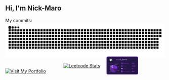 ## Hi, I'm Nick-Maro

My commits:  
![snake gif](https://github.com/Nick-Maro/Nick-Maro/blob/output/github-snake-dark.svg)

<div style="position: relative; text-align: center;">
    <a href="https://leetcode.com/nick007sbt" style="display: inline-block; margin-right: 20px;">
        <img src="https://leetcard.jacoblin.cool/nick007sbt" alt="Leetcode Stats" style="max-width: 300px; height: auto;">
    </a>
    <img src="https://raw.githubusercontent.com/Nick-Maro/ocbadge_themes/main/card.svg" alt="OC Badge" style="max-width: 100px; height: auto; position: absolute; top: 50%; transform: translateY(-50%);">
</div>
<a href="https://marottanicolo.netlify.app">
    <img src="https://img.shields.io/badge/Visit-My%20Portfolio-purple?style=for-the-badge" alt="Visit My Portfolio">
</a>

